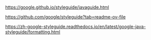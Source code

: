 https://google.github.io/styleguide/javaguide.html

https://github.com/google/styleguide?tab=readme-ov-file

https://zh-google-styleguide.readthedocs.io/en/latest/google-java-styleguide/formatting.html